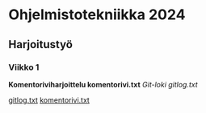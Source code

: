 # Ohjelmistotekniikka 2024
## Harjoitustyö
### Viikko 1
**Komentoriviharjoittelu komentorivi.txt**
_Git-loki gitlog.txt_

[gitlog.txt](https://github.com/Jpentik/ot-harjoitustyo/blob/master/laskarit/viikko1/gitlog.txt)
[komentorivi.txt](https://github.com/Jpentik/ot-harjoitustyo/blob/master/laskarit/viikko1/komentorivi.txt)
